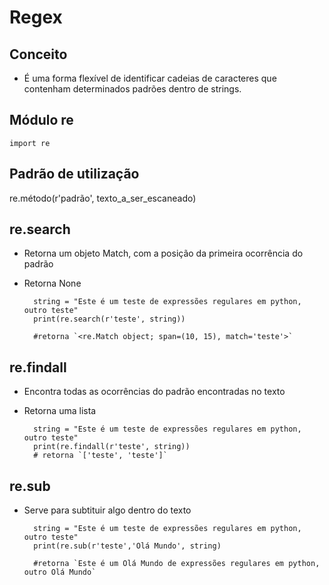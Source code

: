 # Regex

## Conceito

- É uma forma flexível de identificar cadeias de caracteres que contenham determinados padrões dentro de strings.

## Módulo re

`import re`

## Padrão de utilização

re.método(r'padrão', texto_a_ser_escaneado)

## re.search

- Retorna um objeto Match, com a posição da primeira ocorrência do padrão
- Retorna None

        string = "Este é um teste de expressões regulares em python, outro teste"
        print(re.search(r'teste', string))

        #retorna `<re.Match object; span=(10, 15), match='teste'>`

## re.findall

- Encontra todas as ocorrências do padrão encontradas no texto
- Retorna uma lista

        string = "Este é um teste de expressões regulares em python, outro teste"
        print(re.findall(r'teste', string))
        # retorna `['teste', 'teste']`

## re.sub

- Serve para subtituir algo dentro do texto

        string = "Este é um teste de expressões regulares em python, outro teste"
        print(re.sub(r'teste','Olá Mundo', string)

        #retorna `Este é um Olá Mundo de expressões regulares em python, outro Olá Mundo`

